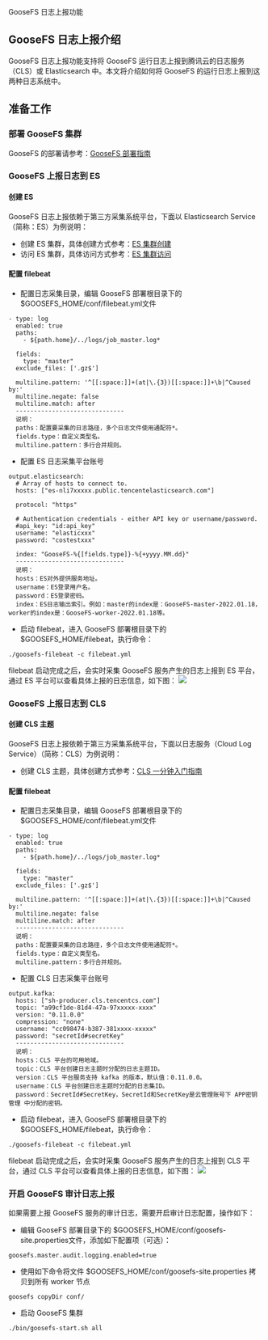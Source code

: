 GooseFS 日志上报功能

## GooseFS 日志上报介绍
GooseFS 日志上报功能支持将 GooseFS 运行日志上报到腾讯云的日志服务（CLS）或 Elasticsearch 中。本文将介绍如何将 GooseFS 的运行日志上报到这两种日志系统中。

## 准备工作

### 部署 GooseFS 集群
GooseFS 的部署请参考：[GooseFS 部署指南](https://cloud.tencent.com/document/product/436/57223)

### GooseFS 上报日志到 ES
#### 创建 ES
GooseFS 日志上报依赖于第三方采集系统平台，下面以 Elasticsearch Service（简称：ES）为例说明：
- 创建 ES 集群，具体创建方式参考：[ES 集群创建](https://cloud.tencent.com/document/product/845/19536)
- 访问 ES 集群，具体访问方式参考：[ES 集群访问](https://cloud.tencent.com/document/product/845/19537)

#### 配置 filebeat
- 配置日志采集目录，编辑 GooseFS 部署根目录下的 $GOOSEFS_HOME/conf/filebeat.yml文件
```
- type: log
  enabled: true
  paths:
    - ${path.home}/../logs/job_master.log* 
    
  fields:
    type: "master"
  exclude_files: ['.gz$']

  multiline.pattern: '^[[:space:]]+(at|\.{3})[[:space:]]+\b|^Caused by:'
  multiline.negate: false
  multiline.match: after
  ------------------------------
  说明：
  paths：配置要采集的日志路径，多个日志文件使用通配符*。
  fields.type：自定义类型名。
  multiline.pattern：多行合并规则。
```

- 配置 ES 日志采集平台账号
```
output.elasticsearch:
  # Array of hosts to connect to.
  hosts: ["es-nli7xxxxx.public.tencentelasticsearch.com"]

  protocol: "https"

  # Authentication credentials - either API key or username/password.
  #api_key: "id:api_key"
  username: "elasticxxx"
  password: "costestxxx"

  index: "GooseFS-%{[fields.type]}-%{+yyyy.MM.dd}"
  ------------------------------
  说明：
  hosts：ES对外提供服务地址。
  username：ES登录用户名。
  password：ES登录密码。
  index：ES日志输出索引。例如：master的index是：GooseFS-master-2022.01.18，worker的index是：GooseFS-worker-2022.01.18等。
```
- 启动 filebeat，进入 GooseFS 部署根目录下的 $GOOSEFS_HOME/filebeat，执行命令：
```
./goosefs-filebeat -c filebeat.yml
```
filebeat 启动完成之后，会实时采集 GooseFS 服务产生的日志上报到 ES 平台，通过 ES 平台可以查看具体上报的日志信息，如下图：
![](https://qcloudimg.tencent-cloud.cn/raw/485e670cdc4360d52397919140a6cd3a.png)

### GooseFS 上报日志到 CLS
#### 创建 CLS 主题
GooseFS 日志上报依赖于第三方采集系统平台，下面以日志服务（Cloud Log Service）（简称：CLS）为例说明：
- 创建 CLS 主题，具体创建方式参考：[CLS 一分钟入门指南](https://cloud.tencent.com/document/product/614/55242)

#### 配置 filebeat
- 配置日志采集目录，编辑 GooseFS 部署根目录下的 $GOOSEFS_HOME/conf/filebeat.yml文件
```
- type: log
  enabled: true
  paths:
    - ${path.home}/../logs/job_master.log* 
    
  fields:
    type: "master"
  exclude_files: ['.gz$']

  multiline.pattern: '^[[:space:]]+(at|\.{3})[[:space:]]+\b|^Caused by:'
  multiline.negate: false
  multiline.match: after
  ------------------------------
  说明：
  paths：配置要采集的日志路径，多个日志文件使用通配符*。
  fields.type：自定义类型名。
  multiline.pattern：多行合并规则。
```

- 配置 CLS 日志采集平台账号
```
output.kafka:
  hosts: ["sh-producer.cls.tencentcs.com"]
  topic: "a99cf1de-81d4-47a-97xxxxx-xxxx"
  version: "0.11.0.0"
  compression: "none"
  username: "cc098474-b387-381xxxx-xxxxx"
  password: "secretId#secretKey"
  ------------------------------
  说明：
  hosts：CLS 平台的可用地域。
  topic：CLS 平台创建日志主题时分配的日志主题ID。
  version：CLS 平台服务支持 kafka 的版本，默认值：0.11.0.0。
  username：CLS 平台创建日志主题时分配的日志集ID。
  password：SecretId#SecretKey，SecretId和SecretKey是云管理账号下 APP密钥管理 中分配的密钥。
```
- 启动 filebeat，进入 GooseFS 部署根目录下的 $GOOSEFS_HOME/filebeat，执行命令：
```
./goosefs-filebeat -c filebeat.yml
```
filebeat 启动完成之后，会实时采集 GooseFS 服务产生的日志上报到 CLS 平台，通过 CLS 平台可以查看具体上报的日志信息，如下图：
![](https://qcloudimg.tencent-cloud.cn/raw/6e1110050db635fe8523fa0d4bf76255.png)

### 开启 GooseFS 审计日志上报
如果需要上报 GooseFS 服务的审计日志，需要开启审计日志配置，操作如下：
- 编辑 GooseFS 部署目录下的 $GOOSEFS_HOME/conf/goosefs-site.properties文件，添加如下配置项（可选）：
```
goosefs.master.audit.logging.enabled=true
```
- 使用如下命令将文件 $GOOSEFS_HOME/conf/goosefs-site.properties 拷贝到所有 worker 节点
```
goosefs copyDir conf/
```
- 启动 GooseFS 集群
```
./bin/goosefs-start.sh all
```
